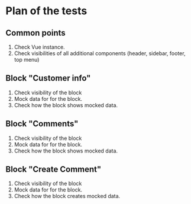 # Plan of the tests
## Common points
1. Check Vue instance.
2. Check visibilities of all additional components (header, sidebar, footer, top menu)

## Block "Customer info"
1. Check visibility of the block
2. Mock data for for the block.
3. Check how the block shows mocked data.

## Block "Comments"
1. Check visibility of the block
2. Mock data for for the block.
3. Check how the block shows mocked data.

## Block "Create Comment"
1. Check visibility of the block
2. Mock data for for the block.
3. Check how the block creates mocked data.
 
